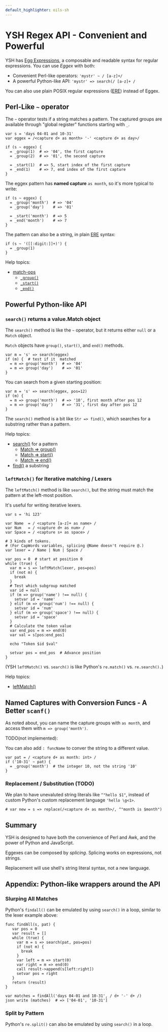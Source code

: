 ```yaml
---
default_highlighter: oils-sh
---
```


YSH Regex API - Convenient and Powerful
=======================================

YSH has [Egg Expressions](eggex.html), a composable and readable syntax for
regular expressions.  You can use *Eggex* with both:

- Convenient Perl-like operators: `'mystr' ~ / [a-z]+/ `
- A powerful Python-like API: `'mystr' => search(/ [a-z]+ /`

You can also use plain POSIX regular expressions ([ERE]($xref)) instead of
Eggex.

<div id="toc">
</div>

<!--
TODO: need $help-topic shortcut

- [`_group()`]($help-topic:_group)
- [`Match => group()`]($help-topic:group)
- [`Str => search()`]($help-topic:search)
- [`Str => leftMatch()`]($help-topic:leftMatch)
-->

## Perl-Like `~` operator

The `~` operator tests if a string matches a pattern.  The captured groups are
available through "global register" functions starting with `_`.

    var s = 'days 04-01 and 10-31'
    var eggex = /<capture d+ as month> '-' <capture d+ as day>/

    if (s ~ eggex) {
      = _group(1)  # => '04', the first capture
      = _group(2)  # => '01', the second capture

      = _start(1)  # => 5, start index of the first capture
      = _end(1)    # => 7, end index of the first capture
    }

The eggex pattern has **named capture** `as month`, so it's more typical to
write:

    if (s ~ eggex) {
      = _group('month')  # => '04'
      = _group('day')    # => '01'

      = _start('month')  # => 5
      = _end('month')    # => 7
    }

The pattern can also be a string, in plain [ERE]($xref) syntax:

    if (s ~ '([[:digit:]]+)') {
      = _group(1)
    }

Help topics:

- [match-ops](ref/chap-expr-lang.html#match-ops)
  - [`_group()`](ref/chap-builtin-func.html#_group)
  - [`_start()`](ref/chap-builtin-func.html#_start)
  - [`_end()`](ref/chap-builtin-func.html#_end)

## Powerful Python-like API

### `search()` returns a value.Match object

The `search()` method is like the `~` operator, but it returns either `null` or
a `Match` object.

`Match` objects have `group()`, `start()`, and `end()` methods.

    var m = 's' => search(eggex)
    if (m) {  # test if it  matched
      = m => group('month')  # => '04'
      = m => group('day')    # => '01'
    }

You can search from a given starting position:

    var m = 's' => search(eggex, pos=12)
    if (m) {
      = m => group('month')  # => '10', first month after pos 12
      = m => group('day')    # => '31', first day after pos 12
    }

The `search()` method is a bit like `Str => find()`, which searches for a
substring rather than a pattern.

Help topics:

- [search()](ref/chap-type-method.html#search) for a pattern
  - [Match => group()](ref/chap-type-method.html#group)
  - [Match => start()](ref/chap-type-method.html#start)
  - [Match => end()](ref/chap-type-method.html#end)
- [find()](ref/chap-type-method.html#find) a substring

### `leftMatch()` for Iterative matching / Lexers

The `leftMatch()` method is like `search()`, but the string must match the
pattern at the left-most position.

It's useful for writing iterative lexers.

    var s = 'hi 123'

    var Name  = / <capture [a-z]+ as name> /
    var Num   = / <capture d+ as num> /
    var Space = / <capture s+ as space> /

    # 3 kinds of tokens.
    # (For CapWords variables, splicing @Name doesn't require @.)
    var lexer = / Name | Num | Space /

    var pos = 0  # start at position 0
    while (true) {
      var m = s => leftMatch(lexer, pos=pos)
      if (not m) {
        break
      }
      # Test which subgroup matched
      var id = null
      if (m => group('name') !== null) {
        setvar id = 'name'
      } elif (m => group('num') !== null) {
        setvar id = 'num'
      } elif (m => group('space') !== null) {
        setvar id = 'space'
      }
      # Calculate the token value
      var end_pos = m => end(0)
      var val = s[pos:end_pos]

      echo "Token $id $val"

      setvar pos = end_pos  # Advance position
    }

(YSH `leftMatch()` vs. `search()` is like Python's `re.match()` vs.
`re.search().`)

Help topics:

- [leftMatch()](ref/chap-type-method.html#leftMatch)

## Named Captures with Conversion Funcs - A Better `scanf()`

As noted about, you can name the capture groups with `as month`, and access
them with `m => group('month')`.

TODO(not implemented):

You can also add `: funcName` to conver the string to a different value.

    var pat = / <capture d+ as month: int> /
    if ('10-31' ~ pat) {
      = _group('month')  # the integer 10, not the string '10'
    }

### Replacement / Substitution (TODO)

We plan to have unevaluted string literals like `^"hello $1"`, instead of
custom Python's custom replacement language `'hello \g<1>`.

    # var new = s => replace(/<capture d+ as month>/, ^"month is $month")

<!--

Notes:
- replace() can be for both substring and eggex?
- replace() takes N

-->

## Summary

YSH is designed to have both the convenience of Perl and Awk, and the power of
Python and JavaScript.

Eggexes can be composed by *splicing*.  Splicing works on expressions, not
strings.

Replacement will use shell's string literal syntax, not a new language.

## Appendix: Python-like wrappers around the API

### Slurping All Matches

Python's `findall()` can be emulated by using `search()` in a loop, similar to
the lexer example above:

    func findAll(s, pat) {
       var pos = 0
       var result = []
       while (true) {
         var m = s => search(pat, pos=pos)
         if (not m) {
           break
         }
         var left = m => start(0)
         var right = m => end(0)
         call result->append(s[left:right])
         setvar pos = right
       }
       return (result)
    }

    var matches = findAll('days 04-01 and 10-31', / d+ '-' d+ /)
    json write (matches)  # => ['04-01', '10-31']

### Split by Pattern

Python's `re.split()` can also be emulated by using `search()` in a loop.
